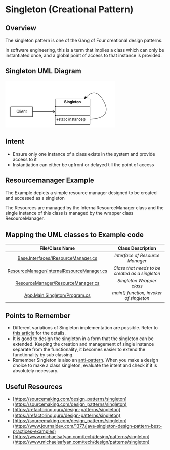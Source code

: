# Singleton (Creational Pattern)
## Overview
The singleton pattern is one of the Gang of Four creational design patterns. 

In software engineering, this is a term that implies a class which can only be instantiated once, and a global point of access to that instance is provided.

## Singleton UML Diagram
![plot](./singleton.png)

## Intent
- Ensure only one instance of a class exists in the system and provide access to it
- Instantiation can either be upfront or delayed till the point of access

## Resourcemanager Example
The Example depicts a simple resource manager designed to be created and accessed as a singleton

The Resources are managed by the InternalResourceManager class and the single instance of this class is managed by the wrapper class ResourceManager.

## Mapping the UML classes to Example code
| **File/Class Name** | **Class Description**  |
| :-----: | :-: |
| [Base.Interfaces/IResourceManager.cs](./Base.Interfaces/IResurceManager.cs)| *Interface of Resource Manager* |
| [ResourceManager/InternalResourceManager.cs](./ResourceManager/InternalResourceManager.cs)| *Class that needs to be created as a singleton*|
| [ResourceManager/ResourceManager.cs](./ResourceManager/ResourceManager.cs)| *Singleton Wrapper class*|
| [App.Main.Singleton/Program.cs](./App.Main.Singleton/Program.cs) | *main() function, invoker of singleton* |

## Points to Remember
- Different variations of Singleton implementation are possible. Refer to [this article](https://www.journaldev.com/1377/java-singleton-design-pattern-best-practices-examples) for the details.
- It is good to design the singleton in a form that the singleton can be extended. Keeping the creation and management of single instance separate from the functionality, it becomes easier to extend the functionality by sub classing.
- Remember Singleton is also an [anti-pattern](https://www.michaelsafyan.com/tech/design/patterns/singleton). When you make a design choice to make a class singleton, evaluate the intent and check if it is absolutely necessary.

## Useful Resources
- [https://sourcemaking.com/design_patterns/singleton](https://sourcemaking.com/design_patterns/singleton)
- [https://refactoring.guru/design-patterns/singleton](https://refactoring.guru/design-patterns/singleton)
- [https://sourcemaking.com/design_patterns/singleton](https://www.journaldev.com/1377/java-singleton-design-pattern-best-practices-examples)
- [https://www.michaelsafyan.com/tech/design/patterns/singleton](https://www.michaelsafyan.com/tech/design/patterns/singleton)

